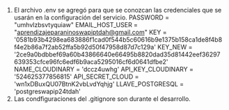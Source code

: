 1. El archivo .env se agregó para que se conozcan las credenciales que se usarán en la configuración del servicio. 
PASSWORD = "umhvlzbsvtyquiaw" 
EMAIL_HOST_USER = "aprendizajeparaninoswapiptdah@gmail.com"
KEY = '0581b93b4298ea683886f1cad0f544b5c60616b9e1375b158ca1de8f4b8f4e2b86a7f2ab52ffa5b92d50f47958d87d7c129a'
KEY_NEW = '2ce9a0bdbbef69a60b43866640e66495b8820dad35d81442eef36297639353cfce96fc6edf6b9aca5295016cf6d0641dfbe2'
NAME_CLOUDINARY = 'dccz4uwhg'
API_KEY_CLOUDINARY = '524625377856815'
API_SECRET_CLOUD = 'wn1xDBuxQU07BtnK2vbLvdYqhjg'
LLAVE_POSTGRESQL = 'postgreswapip24tdah'
2. Las condfiguraciones del .gitignore son durante el desarrollo.
